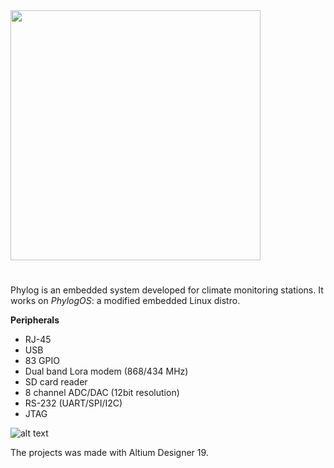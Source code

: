 
<img src="https://github.com/ermannomillo/phylog-I/blob/main/images/phylog_t_logo.gif" width="400">

# 

Phylog is an embedded system developed for climate monitoring stations. It works on _PhylogOS_: a modified embedded Linux distro.

**Peripherals**
* RJ-45 
* USB
* 83 GPIO
* Dual band Lora modem (868/434 MHz)
* SD card reader
* 8 channel ADC/DAC (12bit resolution)
* RS-232 (UART/SPI/I2C)
* JTAG

![alt text](https://github.com/ermannomillo/phylog-I/blob/main/images/phylog_front_transparent.png?raw=true)

The projects was made with Altium Designer 19.
